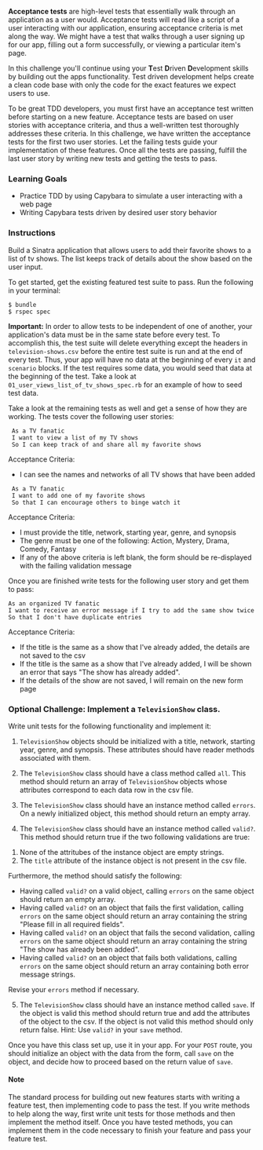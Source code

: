 **Acceptance tests** are high-level tests that essentially walk through an application as a user would. Acceptance tests will read like a script of a user interacting with our application, ensuring acceptance criteria is met along the way. We might have a test that walks through a user signing up for our app, filling out a form successfully, or viewing a particular item's page.

In this challenge you'll continue using your **T**est **D**riven **D**evelopment skills by building out the apps functionality. Test driven development helps create a clean code base with only the code for the exact features we expect users to use.

To be great TDD developers, you must first have an acceptance test written before starting on a new feature. Acceptance tests are based on user stories with acceptance criteria, and thus a well-written test thoroughly addresses these criteria. In this challenge, we have written the acceptance tests for the first two user stories. Let the failing tests guide your implementation of these features. Once all the tests are passing, fulfill the last user story by writing new tests and getting the tests to pass.

### Learning Goals

* Practice TDD by using Capybara to simulate a user interacting with a web page
* Writing Capybara tests driven by desired user story behavior

### Instructions

Build a Sinatra application that allows users to add their favorite shows to a list of tv shows. The list keeps track of details about the show based on the user input.

To get started, get the existing featured test suite to pass. Run the following in your terminal:

```no-highlight
$ bundle
$ rspec spec
```

**Important:** In order to allow tests to be independent of one of another, your application's data must be in the same state before every test. To accomplish this, the test suite will delete everything except the headers in `television-shows.csv` before the entire test suite is run and at the end of every test. Thus, your app will have no data at the beginning of every `it` and `scenario` blocks. If the test requires some data, you would seed that data at the beginning of the test. Take a look at `01_user_views_list_of_tv_shows_spec.rb` for an example of how to seed test data.

Take a look at the remaining tests as well and get a sense of how they are working. The tests cover the following user stories:

```no-highlight
 As a TV fanatic
 I want to view a list of my TV shows
 So I can keep track of and share all my favorite shows
```

Acceptance Criteria:
 * I can see the names and networks of all TV shows that have been added

```no-highlight
 As a TV fanatic
 I want to add one of my favorite shows
 So that I can encourage others to binge watch it
```

Acceptance Criteria:
 *  I must provide the title, network, starting year, genre, and synopsis
 *  The genre must be one of the following: Action, Mystery,
     Drama, Comedy, Fantasy
 *  If any of the above criteria is left blank, the form should be
     re-displayed with the failing validation message

Once you are finished write tests for the following user story and get them to pass:

```no-highlight
As an organized TV fanatic
I want to receive an error message if I try to add the same show twice
So that I don't have duplicate entries
```

Acceptance Criteria:
* If the title is the same as a show that I've already added, the details are not saved to the csv
* If the title is the same as a show that I've already added, I will be shown an error that says "The show has already added".
* If the details of the show are not saved, I will remain on the new form page

### Optional Challenge: Implement a `TelevisionShow` class.
Write unit tests for the following functionality and implement it:

1) `TelevisionShow` objects should be initialized with a title, network, starting year, genre, and synopsis. These attributes should have reader methods associated with them.

2) The `TelevisionShow` class should have a class method called `all`. This method should return an array of `TelevisionShow` objects whose attributes correspond to each data row in the csv file.

3) The `TelevisionShow` class should have an instance method called `errors`. On a newly initialized object, this method should return an empty array.

4) The `TelevisionShow` class should have an instance method called `valid?`. This method should return true if the two following validations are true:
  1. None of the attritubes of the instance object are empty strings.
  2. The `title` attribute of the instance object is not present in the csv file.

Furthermore, the method should satisfy the following:
  * Having called `valid?` on a valid object, calling `errors` on the same object should return an empty array.
  * Having called `valid?` on an object that fails the first validation, calling `errors` on the same object should return an array containing the string "Please fill in all required fields".
  * Having called `valid?` on an object that fails the second validation, calling `errors` on the same object should return an array containing the string "The show has already been added".
  * Having called `valid?` on an object that fails both validations, calling `errors` on the same object should return an array containing both error message strings.

Revise your `errors` method if necessary.

5) The `TelevisionShow` class should have an instance method called `save`. If the object is valid this method should return true and add the attributes of the object to the csv. If the object is not valid this method should only return false. Hint: Use `valid?` in your `save` method.

Once you have this class set up, use it in your app. For your `POST` route, you should initialize an object with the data from the form, call `save` on the object, and decide how to proceed based on the return value of `save`.

#### Note
The standard process for building out new features starts with writing a feature test, then implementing code to pass the test. If you write methods to help along the way, first write unit tests for those methods and then implement the method itself. Once you have tested methods, you can implement them in the code necessary to finish your feature and pass your feature test.
